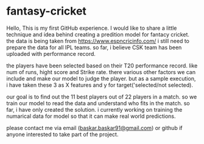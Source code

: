 # fantasy-cricket

Hello, This is my first GitHub experience. I would like to share a little technique and idea behind creating a predition model for fantacy cricket.
the data is being taken from https://www.espncricinfo.com/
i still need to prepare the data for all IPL teams. so far, i believe CSK team has been uploaded with performance record.

the players have been selected based on their T20 performance record. like num of runs, hight score and Strike rate. there various other factors we can include and make our model to judge the player. but as a sample execution, i have taken these 3 as X features and y for target('selected/not selected).

our goal is to find out the 11 best players out of 22 players in a match.
so we train our model to read the data and understand who fits in the match.
so far, i have only created the solution. i currently working on training the numarical data for model so that it can make real world predictions.

please contact me via email (baskar.baskar91@gmail.com) or github if anyone interested to take part of the project.

